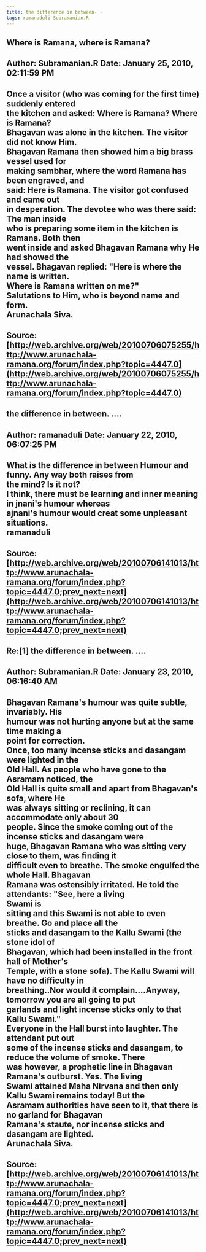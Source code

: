 ```yaml
--- 
title: the difference in between- -   
tags: ramanaduli Subramanian.R  
---  
```

## Where is Ramana, where is Ramana?  
Author: Subramanian.R       Date: January 25, 2010, 02:11:59 PM  
---  
Once a visitor (who was coming for the first time) suddenly entered   
the kitchen and asked: Where is Ramana? Where is Ramana?   
Bhagavan was alone in the kitchen. The visitor did not know Him.   
Bhagavan Ramana then showed him a big brass vessel used for   
making sambhar, where the word Ramana has been engraved, and   
said: Here is Ramana. The visitor got confused and came out   
in desperation. The devotee who was there said: The man inside   
who is preparing some item in the kitchen is Ramana. Both then   
went inside and asked Bhagavan Ramana why He had showed the   
vessel. Bhagavan replied: "Here is where the name is written.   
Where is Ramana written on me?"   
Salutations to Him, who is beyond name and form.   
Arunachala Siva.
 ---  
Source:[http://web.archive.org/web/20100706075255/http://www.arunachala-ramana.org/forum/index.php?topic=4447.0](http://web.archive.org/web/20100706075255/http://www.arunachala-ramana.org/forum/index.php?topic=4447.0)   
---  

## the difference in between. ....  
Author: ramanaduli          Date: January 22, 2010, 06:07:25 PM  
---  
What is the difference in between Humour and funny. Any way both raises from  
the mind? Is it not?   
I think, there must be learning and inner meaning in jnani's humour whereas  
ajnani's humour would creat some unpleasant situations.   
ramanaduli
 ---  
Source:[http://web.archive.org/web/20100706141013/http://www.arunachala-ramana.org/forum/index.php?topic=4447.0;prev_next=next](http://web.archive.org/web/20100706141013/http://www.arunachala-ramana.org/forum/index.php?topic=4447.0;prev_next=next)   
---  

## Re:[1] the difference in between. ....  
Author: Subramanian.R       Date: January 23, 2010, 06:16:40 AM  
---  
Bhagavan Ramana's humour was quite subtle, invariably. His   
humour was not hurting anyone but at the same time making a   
point for correction.   
Once, too many incense sticks and dasangam were lighted in the   
Old Hall. As people who have gone to the Asramam noticed, the   
Old Hall is quite small and apart from Bhagavan's sofa, where He   
was always sitting or reclining, it can accommodate only about 30   
people. Since the smoke coming out of the incense sticks and dasangam were  
huge, Bhagavan Ramana who was sitting very close to them, was finding it  
difficult even to breathe. The smoke engulfed the whole Hall. Bhagavan  
Ramana was ostensibly irritated. He told the attendants: "See, here a living  
Swami is   
sitting and this Swami is not able to even breathe. Go and place all the  
sticks and dasangam to the Kallu Swami (the stone idol of   
Bhagavan, which had been installed in the front hall of Mother's   
Temple, with a stone sofa). The Kallu Swami will have no difficulty in  
breathing..Nor would it complain....Anyway, tomorrow you are all going to put  
garlands and light incense sticks only to that Kallu Swami."   
Everyone in the Hall burst into laughter. The attendant put out   
some of the incense sticks and dasangam, to reduce the volume of smoke. There  
was however, a prophetic line in Bhagavan Ramana's outburst. Yes. The living  
Swami attained Maha Nirvana and then only Kallu Swami remains today! But the  
Asramam authorities have seen to it, that there is no garland for Bhagavan  
Ramana's staute, nor incense sticks and dasangam are lighted.   
Arunachala Siva.
 ---  
Source:[http://web.archive.org/web/20100706141013/http://www.arunachala-ramana.org/forum/index.php?topic=4447.0;prev_next=next](http://web.archive.org/web/20100706141013/http://www.arunachala-ramana.org/forum/index.php?topic=4447.0;prev_next=next)   
---  

